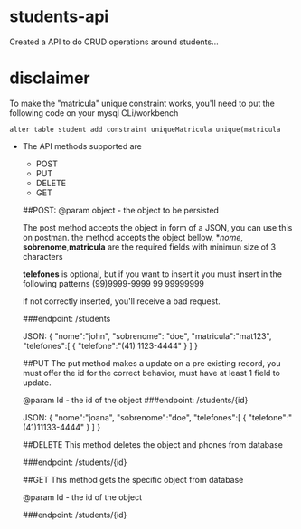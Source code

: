 # students-api
Created a API to do CRUD operations around students...

# disclaimer
To make the "matricula" unique constraint works, you'll need to put the following code on your mysql CLi/workbench

```alter table student add constraint uniqueMatricula unique(matricula```

- The API methods supported are
  - POST
  - PUT
  - DELETE
  - GET
  
  ##POST:
  @param object - the object to be persisted
  
  The post method accepts the object in form of a JSON, you can use this on postman.
  the method accepts the object bellow, **nome*, **sobrenome**,**matricula** are the required fields with minimun size of 3 characters
  
  **telefones** is optional, but if you want to insert it you must insert in the following patterns
  (99)9999-9999
  99 99999999
  
  if not correctly inserted, you'll receive a bad request.
  
  ###endpoint: /students
  
  JSON:
  {
    "nome":"john",
    "sobrenome": "doe",
    "matricula":"mat123",
    "telefones":[
        {
            "telefone":"(41) 1123-4444"
        }
    ]
  }
  
  ##PUT
  The put method makes a update on a pre existing record, you must offer the id for the correct behavior, must have at least 1 field to update.
  
  @param Id - the id of the object
  ###endpoint: /students/{id}
  
  JSON:
  {
    "nome":"joana",
    "sobrenome":"doe",
    "telefones":[
        {
            "telefone":"(41)11133-4444"
        }
    ]
}

  ##DELETE
  This method deletes the object and phones from database
  
  ###endpoint: /students/{id}
  
  ##GET 
  This method gets the specific object from database
  
  @param Id - the id of the object
  
  ###endpoint: /students/{id}
  
  


